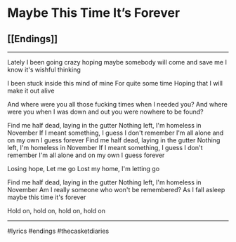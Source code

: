 # Maybe This Time It’s Forever
## [[Endings]]

---

Lately I been going crazy
hoping maybe somebody
will come and save me
I know it's wishful thinking

I been stuck inside
this mind of mine
For quite some time
Hoping that I will make it out alive

And where were you
all those fucking times when I needed you?
And where were you
when I was down and out
you were nowhere to be found?

Find me half dead, laying in the gutter
Nothing left, I'm homeless in November
If I meant something, I guess I don't remember
I'm all alone and on my own I guess forever
Find me half dead, laying in the gutter
Nothing left, I'm homeless in November
If I meant something, I guess I don't remember
I'm all alone and on my own I guess forever
  
Losing hope, Let me go
Lost my home, I'm letting go

Find me half dead, laying in the gutter
Nothing left, I'm homeless in November
Am I really someone who won't be remembered?
As I fall asleep maybe this time it's forever

Hold on, hold on, hold on, hold on

---

#lyrics #endings #thecasketdiaries 